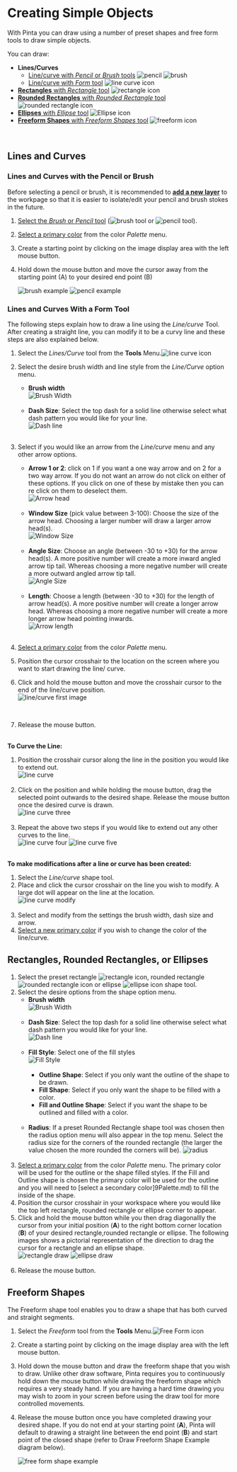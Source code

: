 # Creating Simple Objects

 With Pinta you can draw using a number of preset shapes and free form tools to draw simple objects. 
 
 You can draw: 

-  **Lines/Curves** 
    - [Line/curve with *Pencil* or *Brush* tools](objects.md#lines-and-curves-with-the-pencil-or-brush) ![pencil](img/overview/pencil.png) ![brush](img/overview/brush.png)
    - [Line/curve with *Form* tool](objects.md#lines-and-curves-with-a-form-tool) ![line curve icon](img/overview/line.png)
-  [**Rectangles** with *Rectangle* tool](objects.md#rectangles-rounded-rectangles-or-ellipses) ![rectangle icon](img/overview/rec.png) 
-  [**Rounded Rectangles** with *Rounded Rectangle* tool](objects.md#rectangles-rounded-rectangles-or-ellipses) ![rounded rectangle icon](img/overview/roundrec.png)
-  [**Ellipses** with *Ellipse* tool](objects.md#rectangles-rounded-rectangles-or-ellipses) ![Ellipse icon](img/overview/ell.png)
-  [**Freeform Shapes** with *Freeform Shapes* tool](objects.md#freeform-shapes) ![freeform icon](img/overview/freeform.png)

&nbsp;
## Lines and Curves

### Lines and Curves with the Pencil or Brush

Before selecting a pencil or brush, it is recommended to [**add a new layer**](layers.md) to the workpage so that it is easier to isolate/edit your pencil and brush stokes in the future.

1. [Select the *Brush* or *Pencil* tool](choose.md#how-to-select-a-pencil) (![brush tool](img/overview/brush.png) or ![pencil tool](img/overview/pencil.png)).

2. [Select a primary color](palette.md) from the color *Palette* menu.
3. Create a starting point by clicking on the image display area with the left mouse button. 
4. Hold down the mouse button and move the cursor away from the starting point (A) to your desired end point (B)

    ![brush example](img/brushexample.png) ![pencil example](img/Pencilexample.png)

### Lines and Curves With a Form Tool

The following steps explain how to draw a line using the *Line/curve* Tool. After creating a straight line, you can modify it to be a curvy line and these steps are also explained below.

1. Select the *Lines/Curve* tool from the **Tools** Menu.![line curve icon](img/overview/line.png)
2. Select the desire brush width and line style from the *Line/Curve* option menu. 
    -  **Brush width**   
        ![Brush Width](img/brushwidth.png)    
&nbsp;    
    -  **Dash Size**: Select the top dash for a solid line otherwise select what dash pattern you would like for your line.  
        ![Dash line](img/dash.png)    
&nbsp;  
3. Select if you would like an arrow from the *Line/curve* menu and any other arrow options.
    -  **Arrow 1 or 2**: click on 1 if you want a one way arrow and on 2 for a two way arrow. If you do not want an arrow do not click on either of these options. If you click on one of these by mistake then you can re click on them to deselect them.  
        ![Arrow head](img/arrow.png)    
&nbsp;    
    -  **Window Size** (pick value between 3-100): Choose the size of the arrow head. Choosing a larger number will draw a larger arrow head(s).  
        ![Window Size](img/windowsize.png)    
&nbsp;  
    -  **Angle Size**: Choose an angle (between -30 to +30) for the arrow head(s). A more positive number will create a more inward angled arrow tip tail. Whereas choosing a more negative number will create a more outward angled arrow tip tall.  
        ![Angle Size](img/angle.png)     
&nbsp;      
    -  **Length**: Choose a length (between -30 to +30) for the length of arrow head(s). A more positive number will create a longer arrow head. Whereas choosing a more negative number will create a more longer arrow head pointing inwards.  
        ![Arrow length](img/arrowlength.png)     
&nbsp;    
4. [Select a primary color](palette.md) from the color *Palette* menu.  

5. Position the cursor crosshair to the location on the screen where you want to start drawing the line/
   curve.  

6. Click and hold the mouse button and move the crosshair cursor to the end of the line/curve position.  
    ![line/curve first image](img/linecurveone.png) 

&nbsp;  

7. Release the mouse button.  
&nbsp;

**To Curve the Line:**  

1. Position the crosshair cursor along the line in the position you would like to extend out.  
    ![line curve](img/linecurvetwo.png)    
&nbsp;  
2. Click on the position and while holding the mouse button, drag the selected point outwards to the desired shape. Release the mouse button once the desired curve is drawn.  
    ![line curve three](img/linecurvethree.png)      
&nbsp; 
3. Repeat the above two steps if you would like to extend out any other curves to the line.  
    ![line curve four](img/linecurvefour.png) ![line curve five](img/linecurvefive.png)  

&nbsp;   
**To make modifications after a line or curve has been created:**  
 
1. Select the *Line/curve* shape tool.  
2. Place and click the cursor crosshair on the line you wish to modify. A large dot will appear on the line at the location.  
    ![line curve modify](img/linecurvemodify.png)    
&nbsp;  
3. Select and modify from the settings the brush width, dash size and  arrow.  
4. [Select a new primary color](palette.md) if you wish to change the color of the line/curve.
&nbsp;  

## Rectangles, Rounded Rectangles, or Ellipses

1. Select the preset rectangle ![rectangle icon](img/overview/rec.png), rounded rectangle ![rounded rectangle icon](img/overview/roundedrec.png) or ellipse ![ellipse icon](img/overview/ell.png) shape tool. 
2. Select the desire options from the shape option menu. 
    -  **Brush width**   
        ![Brush Width](img/brushwidth.png)    
&nbsp;    
    -  **Dash Size**: Select the top dash for a solid line otherwise select what dash pattern you would like for your line.  
        ![Dash line](img/dash.png)    
&nbsp;   
    -  **Fill Style**: Select one of the fill styles  
        ![Fill Style](img/Fillstyle.png)    
&nbsp;    
         -  **Outline Shape**: Select if you only want the outline of the shape to be drawn.     
         -  **Fill Shape**: Select if you only want the shape to be filled with a color.  
         -  **Fill and Outline Shape**: Select if you want the shape to be outlined and filled with a color.   
&nbsp; 
    -  **Radius**: If a preset Rounded Rectangle shape tool was chosen then the radius option menu will also appear in the top menu. Select the radius size for the corners of the rounded rectangle (the larger the value chosen the more rounded the corners will be).
        ![radius](img/radius.png)   
&nbsp;  
3. [Select a primary color](palette.md) from the color *Palette* menu. The primary color will be used for the outline or the shape filled styles. If the Fill and Outline shape is chosen the primary color will be used for the outline and you will need to [select a secondary color]9Palette.md) to fill the inside of the shape.  
4. Position the cursor crosshair in your workspace where you would like the top left rectangle, rounded rectangle or ellipse corner to appear.   
5. Click and hold the mouse button while you then drag diagonallly the cursor from your initial position (**A**) to the right bottom corner location (**B**) of your desired rectangle,rounded rectangle or ellipse. The following images shows a pictorial representation of the direction to drag the cursor for a rectangle and an ellipse shape.    
![rectangle draw](img/drawrectangle.png)  ![ellipse draw](img/drawellipse.png)   
&nbsp;    
6. Release the mouse button.  

## Freeform Shapes
The Freeform shape tool enables you to draw a shape that has both curved and straight segments.

1. Select the *Freeform* tool from the **Tools** Menu.![Free Form icon](img/overview/freeform.png)
2. Create a starting point by clicking on the image display area with the left mouse button. 
3. Hold down the mouse button and draw the freeform shape that you wish to draw. Unlike other draw software, Pinta requires you to continuously hold down the mouse button while drawing the freeform shape which requires a very steady hand. If you are having a hard time drawing you may wish to zoom in your screen before using the draw tool for more controlled movements.
4. Release the mouse button once you have completed drawing your desired shape. If you do not end at your starting point (**A**), Pinta will default to drawing a straight line between the end point (**B**) and start point of the closed shape (refer to Draw Freeform Shape Example diagram below). 

    ![free form shape example](img/freeformexample.png)


